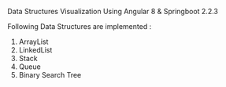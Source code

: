 Data Structures Visualization Using Angular 8 & Springboot 2.2.3

Following Data Structures are implemented :
1. ArrayList
2. LinkedList
3. Stack
4. Queue
5. Binary Search Tree